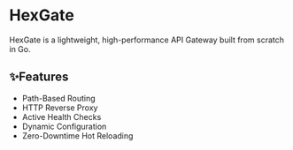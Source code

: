 # HexGate
HexGate is a lightweight, high-performance API Gateway built from scratch in Go.

## ✨Features
- Path-Based Routing
- HTTP Reverse Proxy
- Active Health Checks
- Dynamic Configuration
- Zero-Downtime Hot Reloading